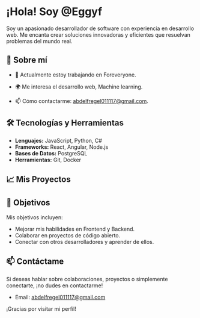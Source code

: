 # ¡Hola! Soy @Eggyf



Soy un apasionado desarrollador de software con experiencia en  desarrollo web. Me encanta crear soluciones innovadoras y eficientes que resuelvan problemas del mundo real.

## 🌱 Sobre mí

- 🔭 Actualmente estoy trabajando en Foreveryone.
- 🌍 Me interesa el desarrollo web, Machine learning.

- 📫 Cómo contactarme: abdelfregel011117@gmail.com.

## 🛠️ Tecnologías y Herramientas

- **Lenguajes:** JavaScript, Python, C#
- **Frameworks:** React, Angular, Node.js
- **Bases de Datos:** PostgreSQL
- **Herramientas:** Git, Docker

## 📈 Mis Proyectos



## 🎯 Objetivos

Mis objetivos incluyen:

- Mejorar mis habilidades en Frontend y Backend.
- Colaborar en proyectos de código abierto.
- Conectar con otros desarrolladores y aprender de ellos.

## 📫 Contáctame

Si deseas hablar sobre colaboraciones, proyectos o simplemente conectarte, ¡no dudes en contactarme!

- Email: abdelfregel011117@gmail.com


¡Gracias por visitar mi perfil!

<!---
Eggyf/Eggyf is a ✨ special ✨ repository because its `README.md` (this file) appears on your GitHub profile.
You can click the Preview link to take a look at your changes.
--->
